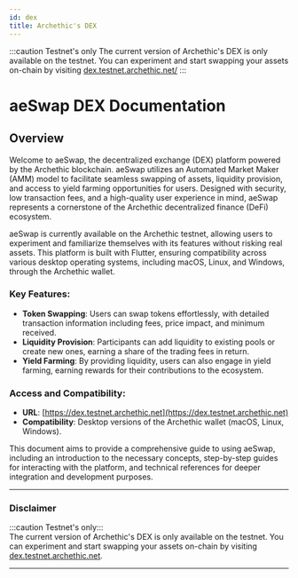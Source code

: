 ```yaml
---
id: dex
title: Archethic's DEX
---
```


:::caution Testnet's only
The current version of Archethic's DEX is only available on the testnet.
You can experiment and start swapping your assets on-chain by visiting [dex.testnet.archethic.net/](https://dex.testnet.archethic.net/)
:::



# aeSwap DEX Documentation

## Overview

Welcome to aeSwap, the decentralized exchange (DEX) platform powered by the Archethic blockchain. aeSwap utilizes an Automated Market Maker (AMM) model to facilitate seamless swapping of assets, liquidity provision, and access to yield farming opportunities for users. Designed with security, low transaction fees, and a high-quality user experience in mind, aeSwap represents a cornerstone of the Archethic decentralized finance (DeFi) ecosystem.

aeSwap is currently available on the Archethic testnet, allowing users to experiment and familiarize themselves with its features without risking real assets. This platform is built with Flutter, ensuring compatibility across various desktop operating systems, including macOS, Linux, and Windows, through the Archethic wallet.

### Key Features:
- **Token Swapping**: Users can swap tokens effortlessly, with detailed transaction information including fees, price impact, and minimum received.
- **Liquidity Provision**: Participants can add liquidity to existing pools or create new ones, earning a share of the trading fees in return.
- **Yield Farming**: By providing liquidity, users can also engage in yield farming, earning rewards for their contributions to the ecosystem.

### Access and Compatibility:
- **URL**: [https://dex.testnet.archethic.net](https://dex.testnet.archethic.net)
- **Compatibility**: Desktop versions of the Archethic wallet (macOS, Linux, Windows).

This document aims to provide a comprehensive guide to using aeSwap, including an introduction to the necessary concepts, step-by-step guides for interacting with the platform, and technical references for deeper integration and development purposes.

---

### Disclaimer
:::caution Testnet's only:::  
The current version of Archethic's DEX is only available on the testnet. You can experiment and start swapping your assets on-chain by visiting [dex.testnet.archethic.net](https://dex.testnet.archethic.net/).

---

